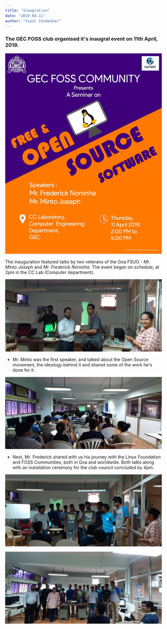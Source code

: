 ```yaml
---
title: "Inaugration"
date: "2019-04-11"
author: "Vipul Chodankar"
---
```


### The GEC FOSS club organised it's inaugral event on 11th April, 2019.

![The event poster made by Rudraksh with GIMP](./inaugration-poster.jpg)

The inauguration featured talks by two veterans of the Goa FSUG - _Mr. Minto Joseph_ and _Mr. Frederick Noronha_. The event began on schedule, at 2pm in the CC Lab (Computer department).

![Nitesh sir preseting a memento to Mr. Minto](./inaugration-1.jpg)

- Mr. Minto was the first speaker, and talked about the Open Source movement, the ideology behind it and shared some of the work he's done for it.

![Mr. Fredrick sharing his experience with the audience](./inaugration-2.jpg)

- Next, Mr. Frederick shared with us his journey with the Linux Foundation and FOSS Communities, both in Goa and worldwide. Both talks along with an installation ceremony for the club council concluded by 4pm.

![FCGEC Members discussing](./inaugration-3.jpg)

![Group photo with the speakers and faculty](./inaugration-4.jpg)
